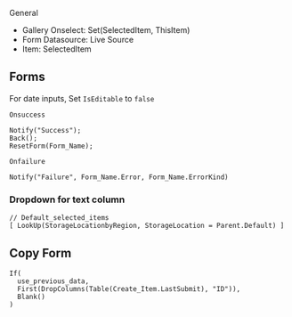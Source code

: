 General

- Gallery
  Onselect: Set(SelectedItem, ThisItem)
- Form
  Datasource: Live Source
- Item: SelectedItem

## Forms

For date inputs, Set `IsEditable` to `false`

`Onsuccess`

```
Notify("Success");
Back();
ResetForm(Form_Name);
```

`Onfailure`

```
Notify("Failure", Form_Name.Error, Form_Name.ErrorKind)
```

### Dropdown for text column

```
// Default_selected_items 
[ LookUp(StorageLocationbyRegion, StorageLocation = Parent.Default) ]
```

## Copy Form

```
If(
  use_previous_data,
  First(DropColumns(Table(Create_Item.LastSubmit), "ID")),
  Blank()
)
```

